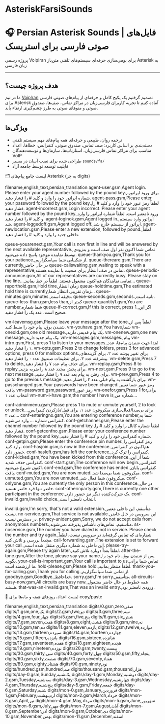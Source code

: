 # AsteriskFarsiSounds

# 🎧 Persian Asterisk Sounds | فایل‌های صوتی فارسی برای استریسک

پروژه رسمی VoipIran برای بومی‌سازی حرفه‌ای سیستم‌های تلفنی متن‌باز Asterisk به زبان فارسی

---

##  هدف پروژه چیست؟

ما در تیم [VoipIran](https://voipiran.io) تصمیم گرفتیم یک پکیج کامل و حرفه‌ای از پیام‌های صوتی فارسی برای Asterisk آماده کنیم تا تجربه کاربران فارسی‌زبان در مراکز تماس، صف‌ها، صندوق صوتی و منوهای صوتی به طرز چشم‌گیری ارتقاء یابد.

---

##  ویژگی‌ها

-  ترجمه روان، طبیعی و حرفه‌ای همه پیام‌های مهم سیستم تلفنی
-  دسته‌بندی بر اساس کاربرد: صف تماس، صندوق صوتی، کنفرانس، خطاها، اعداد
-  مناسب برای مراکز تماس فارسی‌زبان، استارتاپ‌ها، سازمان‌ها و توسعه‌دهندگان VoIP
-  طراحی شده برای نصب آسان در مسیر `sounds/fa/`
-  قابلیت توسعه توسط جامعه آزاد


🗂 لیست جامع پیام‌های Asterisk (به جز digits)

filename,english_text,persian_translation
agent-user.gsm,Agent login. Please enter your agent number followed by the pound key.,برای ورود اپراتور، شماره اپراتور خود را وارد و کلید # را فشار دهید.
agent-pass.gsm,Please enter your password followed by the pound key.,لطفاً رمز عبور خود را وارد و کلید # را فشار دهید.
agent-incorrect.gsm,Login incorrect. Please enter your agent number followed by the pound key.,ورود نامعتبر است. لطفاً شماره اپراتور را وارد و کلید # را فشار دهید.
agent-loginok.gsm,Agent logged in.,اپراتور وارد سیستم شد.
agent-loggedoff.gsm,Agent logged off.,اپراتور از سیستم خارج شد.
agent-newlocation.gsm,Please enter a new extension, followed by pound.,لطفاً داخلی جدید را وارد و کلید # را فشار دهید.

queue-youarenext.gsm,Your call is now first in line and will be answered by the next available representative.,تماس شما اکنون نفر اول صف است و به‌زودی توسط نماینده موجود پاسخ داده می‌شود.
queue-thankyou.gsm,Thank you for your patience.,از شکیبایی شما سپاسگزاریم.
queue-thereare.gsm,There are currently,در حال حاضر
queue-callswaiting.gsm,waiting to speak with a representative,تماس در صف انتظار برای صحبت با نماینده هستند.
queue-periodic-announce.gsm,All of our representatives are currently busy. Please stay on the line...,تمامی نمایندگان هم‌اکنون مشغول هستند. لطفاً در خط بمانید...
queue-reporthold.gsm,Hold time,زمان انتظار
queue-holdtime.gsm,The estimated hold time is currently,زمان تقریبی انتظار شما...
queue-minutes.gsm,minutes.,دقیقه است.
queue-seconds.gsm,seconds.,ثانیه است.
queue-less-than.gsm,less than,کمتر از
queue-quantity1.gsm,You are number,شما شماره
queue-if-correct.gsm,If this is correct, press 1.,اگر این صحیح است، عدد یک را فشار دهید.

vm-leavemsg.gsm,Please leave your message after the tone.,لطفاً پس از شنیدن بوق، پیام خود را ضبط کنید.
vm-youhave.gsm,You have,شما
vm-oneold.gsm,one old message.,یک پیام قدیمی دارید.
vm-onenew.gsm,one new message.,یک پیام جدید دارید.
vm-messages.gsm,messages.,پیام
vm-intro.gsm,First, press 1 to listen to your messages.,ابتدا جهت شنیدن پیام‌ها، عدد ۱ را فشار دهید.
vm-opts.gsm,Press 2 to change folders, press 3 for advanced options, press 0 for mailbox options.,برای تغییر پوشه عدد ۲، برای گزینه‌های پیشرفته عدد ۳، برای تنظیمات صندوق عدد ۰ را فشار دهید.
vm-delete.gsm,Press 7 to delete.,برای حذف پیام عدد ۷ را فشار دهید.
vm-replay.gsm,Press 8 to replay.,برای پخش مجدد عدد ۸ را ضربه بزنید.
vm-next.gsm,Press 9 to go to the next message.,برای رفتن به پیام بعد عدد ۹ را فشار دهید.
vm-prev.gsm,Press 4 to go to the previous message.,برای بازگشت به پیام قبلی عدد ۴ را فشار دهید.
vm-passchanged.gsm,Your passwords have been changed.,رمز عبور شما تغییر یافت.
vm-password.gsm,password,رمز عبور
vm-onefor.gsm,Press 1 for,برای انتخاب عدد ۱
vm-num-i-have.gsm,the number I have is,شماره من...

conf-adminmenu.gsm,Please press 1 to mute or unmute yourself, 2 to lock or unlock...,برای بی‌صدا/فعال‌سازی میکروفون عدد ۱، برای قفل/بازکردن کنفرانس عدد ۲...
conf-enteringno.gsm,You are entering conference number,شما به کنفرانس شماره ... وارد می‌شوید.
conf-getchannel.gsm,Please enter the channel number followed by the pound key.,لطفاً شماره کانال را وارد و کلید # را فشار دهید.
conf-getconfno.gsm,Please enter your conference number followed by the pound key.,شماره کنفرانس خود را وارد و کلید # را فشار دهید.
conf-getpin.gsm,Please enter the conference pin number.,رمز کنفرانس را وارد کنید.
conf-hasjoin.gsm,is now in the conference.,هم‌اکنون در کنفرانس حضور دارد.
conf-hasleft.gsm,has left the conference.,کنفرانس را ترک کرد.
conf-kicked.gsm,You have been kicked from this conference.,شما از این کنفرانس حذف شدید.
conf-start.gsm,The conference will now begin.,کنفرانس اکنون شروع می‌شود.
conf-end.gsm,The conference has ended.,کنفرانس پایان یافت.
conf-muted.gsm,You are now muted.,میکروفون شما بی‌صدا شد.
conf-unmuted.gsm,You are now unmuted.,میکروفون شما فعال شد.
conf-onlyone.gsm,You are currently the only person in this conference.,در حال حاضر تنها فرد حاضر هستید.
conf-otherinparty.gsm,There is currently one other participant in the conference.,یک شرکت‌کننده دیگر نیز حضور دارد.
conf-invalid.gsm,Invalid choice.,انتخاب نامعتبر است.

invalid.gsm,I'm sorry, that's not a valid extension.,متأسفم، این داخلی معتبر نیست.
no-service.gsm,That service is not available.,این سرویس در حال حاضر در دسترس نیست.
privacy-unident.gsm,Sorry, we do not accept calls from anonymous numbers.,متأسفیم، تماس‌های ناشناس پذیرفته نمی‌شوند.
ss-noservice.gsm,The number you have dialed is not in service. Please check the number and try again.,شماره‌ای که تماس گرفته‌اید در سرویس نیست. لطفاً مجدداً بررسی و تلاش کنید.
call-forwarding.gsm,The extension is set to forward your call.,این داخلی به شماره دیگری منتقل شده است.
please-try-again.gsm,Please try again later.,لطفاً بعداً دوباره تلاش کنید.
after-the-tone.gsm,After the tone, please say your name.,پس از شنیدن بوق، نام خود را بگویید.
your-call-is-important.gsm,Your call is important to us.,تماس شما برای ما ارزشمند است.
hold-please.gsm,Please hold.,لطفاً منتظر بمانید.
thank-you-for-calling.gsm,Thank you for calling.,از تماس شما سپاسگزاریم.
goodbye.gsm,Goodbye.,خداحافظ.
sorry.gsm,I'm sorry.,متأسفم.
all-circuits-busy-now.gsm,All circuits are busy now.,همه خطوط در حال حاضر مشغول هستند.
that-was-an-invalid.gsm,That was an invalid entry.,ورودی نامعتبر بود.




🔢 لیست اعداد، روزهای هفته و ماه‌ها برای copy/paste

filename,english_text,persian_translation
digits/0.gsm,zero,صفر
digits/1.gsm,one,یک
digits/2.gsm,two,دو
digits/3.gsm,three,سه
digits/4.gsm,four,چهار
digits/5.gsm,five,پنج
digits/6.gsm,six,شش
digits/7.gsm,seven,هفت
digits/8.gsm,eight,هشت
digits/9.gsm,nine,نه
digits/10.gsm,ten,ده
digits/11.gsm,eleven,یازده
digits/12.gsm,twelve,دوازده
digits/13.gsm,thirteen,سیزده
digits/14.gsm,fourteen,چهارده
digits/15.gsm,fifteen,پانزده
digits/16.gsm,sixteen,شانزده
digits/17.gsm,seventeen,هفده
digits/18.gsm,eighteen,هجده
digits/19.gsm,nineteen,نوزده
digits/20.gsm,twenty,بیست
digits/30.gsm,thirty,سی
digits/40.gsm,forty,چهل
digits/50.gsm,fifty,پنجاه
digits/60.gsm,sixty,شصت
digits/70.gsm,seventy,هفتاد
digits/80.gsm,eighty,هشتاد
digits/90.gsm,ninety,نود
digits/hundred.gsm,hundred,صد
digits/thousand.gsm,thousand,هزار
digits/day-0.gsm,Sunday,یک‌شنبه
digits/day-1.gsm,Monday,دوشنبه
digits/day-2.gsm,Tuesday,سه‌شنبه
digits/day-3.gsm,Wednesday,چهارشنبه
digits/day-4.gsm,Thursday,پنج‌شنبه
digits/day-5.gsm,Friday,جمعه
digits/day-6.gsm,Saturday,شنبه
digits/mon-0.gsm,January,فروردین
digits/mon-1.gsm,February,اردیبهشت
digits/mon-2.gsm,March,خرداد
digits/mon-3.gsm,April,تیر
digits/mon-4.gsm,May,مرداد
digits/mon-5.gsm,June,شهریور
digits/mon-6.gsm,July,مهر
digits/mon-7.gsm,August,آبان
digits/mon-8.gsm,September,آذر
digits/mon-9.gsm,October,دی
digits/mon-10.gsm,November,بهمن
digits/mon-11.gsm,December,اسفند

